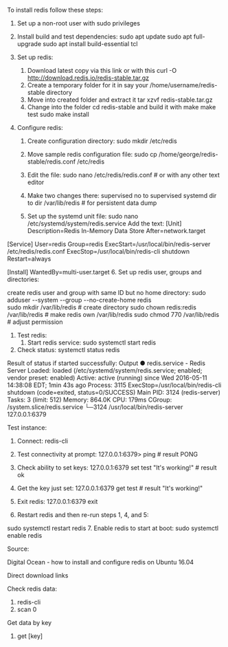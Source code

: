 To install redis follow these steps:

1. Set up a non-root user with sudo privileges
2. Install build and test dependencies:
    sudo apt update
    sudo apt full-upgrade
    sudo apt install build-essential tcl
    
3. Set up redis:
   1. Download latest copy via this link or with this
      curl -O http://download.redis.io/redis-stable.tar.gz
   2. Create a temporary folder for it in say your /home/username/redis-stable directory
   3. Move into created folder and extract it
      tar xzvf redis-stable.tar.gz
   4. Change into the folder cd redis-stable and build it with
      make
      make test
      sudo make install
      
4. Configure redis:
   1. Create configuration directory:
      sudo mkdir /etc/redis
      
   2. Move sample redis configuration file:
      sudo cp /home/george/redis-stable/redis.conf /etc/redis
   3. Edit the file:
      sudo nano /etc/redis/redis.conf # or with any other text editor
   4. Make two changes there:
      supervised no to supervised systemd
      dir to dir /var/lib/redis # for persistent data dump
   5. Set up the systemd unit file:
      sudo nano /etc/systemd/system/redis.service
Add the text:
[Unit]
Description=Redis In-Memory Data Store
After=network.target

[Service]
User=redis
Group=redis
ExecStart=/usr/local/bin/redis-server /etc/redis/redis.conf
ExecStop=/usr/local/bin/redis-cli shutdown
Restart=always

[Install]
WantedBy=multi-user.target
  6. Set up redis user, groups and directories:

   create redis user and group with same ID but no home directory:
      sudo adduser --system --group --no-create-home redis   
      sudo mkdir /var/lib/redis   # create directory
      sudo chown redis:redis /var/lib/redis   # make redis own /var/lib/redis
      sudo chmod 770 /var/lib/redis   # adjust permission
      
  1. Test redis:
     1. Start redis service:
      sudo systemctl start redis
  2. Check status:
      systemctl status redis
      
Result of status if started successfully:
Output
● redis.service - Redis Server
 Loaded: loaded (/etc/systemd/system/redis.service; enabled; vendor preset: enabled)
 Active: active (running) since Wed 2016-05-11 14:38:08 EDT; 1min 43s ago
 Process: 3115 ExecStop=/usr/local/bin/redis-cli shutdown (code=exited, status=0/SUCCESS)
 Main PID: 3124 (redis-server)
 Tasks: 3 (limit: 512)
 Memory: 864.0K
 CPU: 179ms
 CGroup: /system.slice/redis.service
          └─3124 /usr/local/bin/redis-server 127.0.0.1:6379
          
Test instance:
1. Connect:
    redis-cli
    
2. Test connectivity at prompt:
127.0.0.1:6379> ping   # result PONG

3. Check ability to set keys:
127.0.0.1:6379 set test "It's working!"  # result ok

4. Get the key just set:
127.0.0.1:6379 get test  # result "It's working!"

5. Exit redis:
127.0.0.1:6379 exit

6. Restart redis and then re-run steps 1, 4, and 5:

sudo systemctl restart redis
7. Enable redis to start at boot:
sudo systemctl enable redis

Source:

Digital Ocean - how to install and configure redis on Ubuntu 16.04

Direct download links

Check redis data:
1. redis-cli
2. scan 0

Get data by key
1. get [key]
